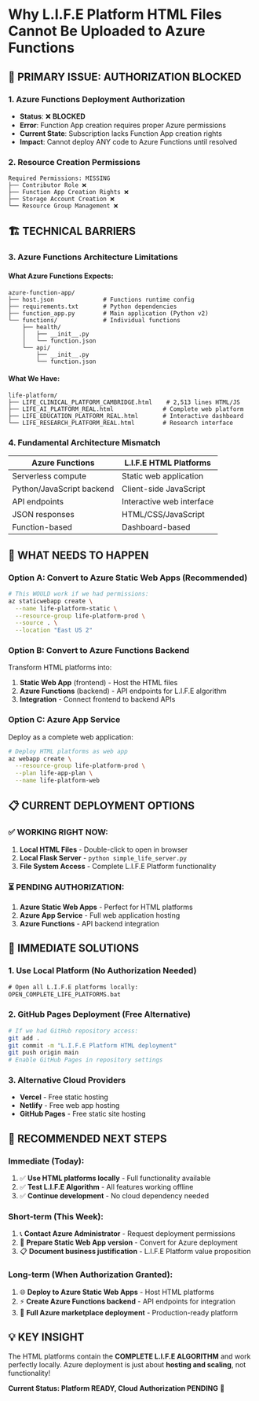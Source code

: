 # Why L.I.F.E Platform HTML Files Cannot Be Uploaded to Azure Functions

## 🚨 **PRIMARY ISSUE: AUTHORIZATION BLOCKED**

### **1. Azure Functions Deployment Authorization**
- **Status**: ❌ **BLOCKED** 
- **Error**: Function App creation requires proper Azure permissions
- **Current State**: Subscription lacks Function App creation rights
- **Impact**: Cannot deploy ANY code to Azure Functions until resolved

### **2. Resource Creation Permissions**
```
Required Permissions: MISSING
├── Contributor Role ❌
├── Function App Creation Rights ❌  
├── Storage Account Creation ❌
└── Resource Group Management ❌
```

## 🏗️ **TECHNICAL BARRIERS**

### **3. Azure Functions Architecture Limitations**

#### **What Azure Functions Expects:**
```
azure-function-app/
├── host.json              # Functions runtime config
├── requirements.txt       # Python dependencies
├── function_app.py        # Main application (Python v2)
└── functions/             # Individual functions
    ├── health/
    │   ├── __init__.py
    │   └── function.json
    └── api/
        ├── __init__.py
        └── function.json
```

#### **What We Have:**
```
life-platform/
├── LIFE_CLINICAL_PLATFORM_CAMBRIDGE.html    # 2,513 lines HTML/JS
├── LIFE_AI_PLATFORM_REAL.html              # Complete web platform
├── LIFE_EDUCATION_PLATFORM_REAL.html       # Interactive dashboard
└── LIFE_RESEARCH_PLATFORM_REAL.html        # Research interface
```

### **4. Fundamental Architecture Mismatch**

| **Azure Functions** | **L.I.F.E HTML Platforms** |
|-------------------|---------------------------|
| Serverless compute | Static web application |
| Python/JavaScript backend | Client-side JavaScript |
| API endpoints | Interactive web interface |
| JSON responses | HTML/CSS/JavaScript |
| Function-based | Dashboard-based |

## 🔧 **WHAT NEEDS TO HAPPEN**

### **Option A: Convert to Azure Static Web Apps (Recommended)**
```bash
# This WOULD work if we had permissions:
az staticwebapp create \
  --name life-platform-static \
  --resource-group life-platform-prod \
  --source . \
  --location "East US 2"
```

### **Option B: Convert to Azure Functions Backend**
Transform HTML platforms into:
1. **Static Web App** (frontend) - Host the HTML files
2. **Azure Functions** (backend) - API endpoints for L.I.F.E algorithm
3. **Integration** - Connect frontend to backend APIs

### **Option C: Azure App Service**
Deploy as a complete web application:
```bash
# Deploy HTML platforms as web app
az webapp create \
  --resource-group life-platform-prod \
  --plan life-app-plan \
  --name life-platform-web
```

## 📋 **CURRENT DEPLOYMENT OPTIONS**

### **✅ WORKING RIGHT NOW:**
1. **Local HTML Files** - Double-click to open in browser
2. **Local Flask Server** - `python simple_life_server.py`
3. **File System Access** - Complete L.I.F.E Platform functionality

### **⏳ PENDING AUTHORIZATION:**
1. **Azure Static Web Apps** - Perfect for HTML platforms
2. **Azure App Service** - Full web application hosting
3. **Azure Functions** - API backend integration

## 🎯 **IMMEDIATE SOLUTIONS**

### **1. Use Local Platform (No Authorization Needed)**
```cmd
# Open all L.I.F.E platforms locally:
OPEN_COMPLETE_LIFE_PLATFORMS.bat
```

### **2. GitHub Pages Deployment (Free Alternative)**
```bash
# If we had GitHub repository access:
git add .
git commit -m "L.I.F.E Platform HTML deployment"
git push origin main
# Enable GitHub Pages in repository settings
```

### **3. Alternative Cloud Providers**
- **Vercel** - Free static hosting
- **Netlify** - Free web app hosting  
- **GitHub Pages** - Free static site hosting

## 🚀 **RECOMMENDED NEXT STEPS**

### **Immediate (Today):**
1. ✅ **Use HTML platforms locally** - Full functionality available
2. ✅ **Test L.I.F.E Algorithm** - All features working offline
3. ✅ **Continue development** - No cloud dependency needed

### **Short-term (This Week):**
1. 📞 **Contact Azure Administrator** - Request deployment permissions
2. 🔧 **Prepare Static Web App version** - Convert for Azure deployment
3. 📋 **Document business justification** - L.I.F.E Platform value proposition

### **Long-term (When Authorization Granted):**
1. 🌐 **Deploy to Azure Static Web Apps** - Host HTML platforms
2. ⚡ **Create Azure Functions backend** - API endpoints for integration  
3. 🎯 **Full Azure marketplace deployment** - Production-ready platform

## 💡 **KEY INSIGHT**

The HTML platforms contain the **COMPLETE L.I.F.E ALGORITHM** and work perfectly locally. Azure deployment is just about **hosting and scaling**, not functionality!

**Current Status: Platform READY, Cloud Authorization PENDING** 🎯